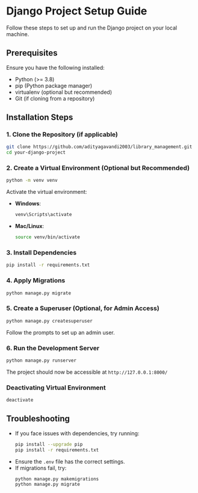 # Django Project Setup Guide

Follow these steps to set up and run the Django project on your local machine.

## Prerequisites

Ensure you have the following installed:

- Python (>= 3.8)
- pip (Python package manager)
- virtualenv (optional but recommended)
- Git (if cloning from a repository)

## Installation Steps

### 1. Clone the Repository (if applicable)

```sh
git clone https://github.com/adityagavandi2003/library_management.git
cd your-django-project
```

### 2. Create a Virtual Environment (Optional but Recommended)

```sh
python -m venv venv
```

Activate the virtual environment:

- **Windows**:
  ```sh
  venv\Scripts\activate
  ```
- **Mac/Linux**:
  ```sh
  source venv/bin/activate
  ```

### 3. Install Dependencies

```sh
pip install -r requirements.txt
```

### 4. Apply Migrations

```sh
python manage.py migrate
```

### 5. Create a Superuser (Optional, for Admin Access)

```sh
python manage.py createsuperuser
```

Follow the prompts to set up an admin user.

### 6. Run the Development Server

```sh
python manage.py runserver
```

The project should now be accessible at `http://127.0.0.1:8000/`


### Deactivating Virtual Environment

```sh
deactivate
```

## Troubleshooting

- If you face issues with dependencies, try running:
  ```sh
  pip install --upgrade pip
  pip install -r requirements.txt
  ```
- Ensure the `.env` file has the correct settings.
- If migrations fail, try:
  ```sh
  python manage.py makemigrations
  python manage.py migrate
  ```


